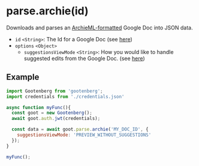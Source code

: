 # parse.archie(id)

Downloads and parses an [ArchieML-formatted](http://archieml.org) Google Doc into JSON data.

- `id` `<String>`: The Id for a Google Doc (see [here](../README.md#usage))
- `options` `<Object>`
  - `suggestionsViewMode` `<String>`: How you would like to handle suggested edits from the Google Doc. (see [here](https://developers.google.com/docs/api/reference/rest/v1/documents#suggestionsviewmode))

## Example
```javascript
import Gootenberg from 'gootenberg';
import credentials from './credentials.json'

async function myFunc(){
  const goot = new Gootenberg();
  await goot.auth.jwt(credentials);

  const data = await goot.parse.archie('MY_DOC_ID', {
    suggestionsViewMode: 'PREVIEW_WITHOUT_SUGGESTIONS'
  });
}

myFunc();
```

